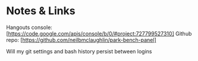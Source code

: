 Notes & Links
=============

Hangouts console: [https://code.google.com/apis/console/b/0/#project:727799527310]
Github repo: [https://github.com/neilbmclaughlin/park-bench-panel]

Will my git settings and bash history persist between logins
